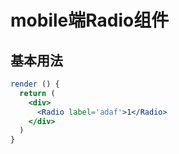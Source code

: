 # mobile端Radio组件

## 基本用法

```jsx harmony
render () {
  return (
    <div>
      <Radio label='adaf'>1</Radio>
    </div>
  )
}
```
